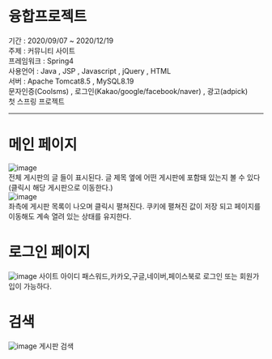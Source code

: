 # 융합프로젝트  </br>

기간 : 2020/09/07 ~ 2020/12/19</br>
주제 : 커뮤니티 사이트</br>
프레임워크 : Spring4</br>
사용언어 : Java , JSP , Javascript , jQuery , HTML</br>
서버 : Apache Tomcat8.5 , MySQL8.19</br>
문자인증(Coolsms) , 로그인(Kakao/google/facebook/naver) , 광고(adpick)</br>
첫 스프링 프로젝트 </br>

-----

# 메인 페이지
![image](https://user-images.githubusercontent.com/61938906/216224020-37b26a0b-f6d1-4925-9690-3115b70fa8a8.png)</br>
전체 게시판의 글 들이 표시된다. 글 제목 옆에 어떤 게시판에 포함돼 있는지 볼 수 있다 (클릭시 해당 게시판으로 이동한다.)</br>
![image](https://user-images.githubusercontent.com/61938906/216224944-fe3066dd-cdd8-4b75-ba6c-df4b11ed9b85.png)</br>
좌측에 게시판 목록이 나오며 클릭시 펼쳐진다. 쿠키에 펼쳐진 값이 저장 되고 페이지를 이동해도 계속 열려 있는 상태를 유지한다.</br>
# 로그인 페이지
![image](https://user-images.githubusercontent.com/61938906/216225449-1e32881e-2e24-4b82-a7dc-56a33425a30a.png)
사이트 아이디 패스워드,카카오,구글,네이버,페이스북로 로그인 또는 회원가입이 가능하다.
# 검색
![image](https://user-images.githubusercontent.com/61938906/216236095-c262787e-3d37-4dc2-bde7-aeee0a46262d.png)
게시판 검색

